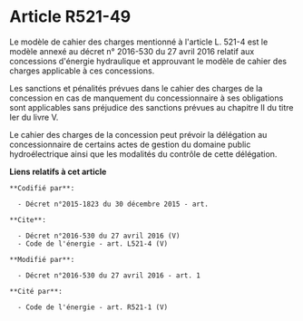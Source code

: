 # Article R521-49

Le modèle de cahier des charges mentionné à l'article L. 521-4 est le modèle annexé au décret n° 2016-530 du 27 avril 2016
relatif aux concessions d'énergie hydraulique et approuvant le modèle de cahier des charges applicable à ces concessions. 

Les sanctions et pénalités prévues dans le cahier des charges de la concession en cas de manquement du concessionnaire à ses
obligations sont applicables sans préjudice des sanctions prévues au chapitre II du titre Ier du livre V. 

Le cahier des charges de la concession peut prévoir la délégation au concessionnaire de certains actes de gestion du domaine
public hydroélectrique ainsi que les modalités du contrôle de cette délégation.

**Liens relatifs à cet article**

	**Codifié par**:

	  - Décret n°2015-1823 du 30 décembre 2015 - art.

	**Cite**:

	  - Décret n°2016-530 du 27 avril 2016 (V)
	  - Code de l'énergie - art. L521-4 (V)

	**Modifié par**:

	  - Décret n°2016-530 du 27 avril 2016 - art. 1

	**Cité par**:

	  - Code de l'énergie - art. R521-1 (V)
